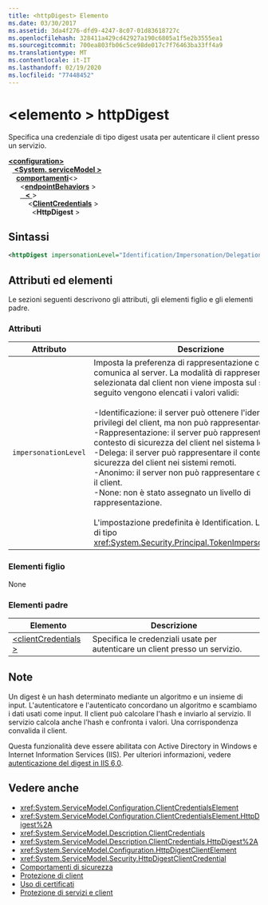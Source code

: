 ```yaml
---
title: <httpDigest> Elemento
ms.date: 03/30/2017
ms.assetid: 3da4f276-dfd9-4247-8c07-01d83618727c
ms.openlocfilehash: 328411a429cd42927a190c6805a1f5e2b3555ea1
ms.sourcegitcommit: 700ea803fb06c5ce98de017c7f76463ba33ff4a9
ms.translationtype: MT
ms.contentlocale: it-IT
ms.lasthandoff: 02/19/2020
ms.locfileid: "77448452"
---
```

# <a name="httpdigest-element"></a>\<elemento > httpDigest
Specifica una credenziale di tipo digest usata per autenticare il client presso un servizio.  
  
[ **\<configuration>** ](../configuration-element.md)\
&nbsp;&nbsp;[ **\<System. serviceModel >** ](system-servicemodel.md)\
&nbsp;&nbsp;&nbsp;&nbsp;[**comportamenti**](behaviors.md)\<>\
&nbsp;&nbsp;&nbsp;&nbsp;&nbsp;&nbsp;\<[**endpointBehaviors**](endpointbehaviors.md) >\
&nbsp;&nbsp;&nbsp;&nbsp;&nbsp;&nbsp;[ **&nbsp;&nbsp;\<** ](behavior-of-endpointbehaviors.md) >\
&nbsp;&nbsp;&nbsp;&nbsp;&nbsp;&nbsp;&nbsp;&nbsp;&nbsp;&nbsp;\<[**ClientCredentials**](clientcredentials.md) >\
&nbsp;&nbsp;&nbsp;&nbsp;&nbsp;&nbsp;&nbsp;&nbsp;&nbsp;&nbsp;&nbsp;&nbsp;\<**HttpDigest** >  
  
## <a name="syntax"></a>Sintassi  
  
```xml  
<httpDigest impersonationLevel="Identification/Impersonation/Delegation/Anonymous/None" />
```  
  
## <a name="attributes-and-elements"></a>Attributi ed elementi  
 Le sezioni seguenti descrivono gli attributi, gli elementi figlio e gli elementi padre.  
  
### <a name="attributes"></a>Attributi  
  
|Attributo|Descrizione|  
|---------------|-----------------|  
|`impersonationLevel`|Imposta la preferenza di rappresentazione che il client comunica al server. La modalità di rappresentazione selezionata dal client non viene imposta sul server. Di seguito vengono elencati i valori validi:<br /><br /> -Identificazione: il server può ottenere l'identità e i privilegi del client, ma non può rappresentare il client.<br />-Rappresentazione: il server può rappresentare il contesto di sicurezza del client nel sistema locale.<br />-Delega: il server può rappresentare il contesto di sicurezza del client nei sistemi remoti.<br />-Anonimo: il server non può rappresentare o identificare il client.<br />-None: non è stato assegnato un livello di rappresentazione.<br /><br /> L'impostazione predefinita è Identification. L'attributo è di tipo <xref:System.Security.Principal.TokenImpersonationLevel>.|  
  
### <a name="child-elements"></a>Elementi figlio  
 None  
  
### <a name="parent-elements"></a>Elementi padre  
  
|Elemento|Descrizione|  
|-------------|-----------------|  
|[\<clientCredentials >](clientcredentials.md)|Specifica le credenziali usate per autenticare un client presso un servizio.|  
  
## <a name="remarks"></a>Note  
 Un digest è un hash determinato mediante un algoritmo e un insieme di input. L'autenticatore e l'autenticato concordano un algoritmo e scambiamo i dati usati come input. Il client può calcolare l'hash e inviarlo al servizio. Il servizio calcola anche l'hash e confronta i valori. Una corrispondenza convalida il client.  
  
 Questa funzionalità deve essere abilitata con Active Directory in Windows e Internet Information Services (IIS). Per ulteriori informazioni, vedere [autenticazione del digest in IIS 6,0](https://docs.microsoft.com/previous-versions/windows/it-pro/windows-server-2003/cc782661(v=ws.10)).  
  
## <a name="see-also"></a>Vedere anche

- <xref:System.ServiceModel.Configuration.ClientCredentialsElement>
- <xref:System.ServiceModel.Configuration.ClientCredentialsElement.HttpDigest%2A>
- <xref:System.ServiceModel.Description.ClientCredentials>
- <xref:System.ServiceModel.Description.ClientCredentials.HttpDigest%2A>
- <xref:System.ServiceModel.Configuration.HttpDigestClientElement>
- <xref:System.ServiceModel.Security.HttpDigestClientCredential>
- [Comportamenti di sicurezza](../../../wcf/feature-details/security-behaviors-in-wcf.md)
- [Protezione di client](../../../wcf/securing-clients.md)
- [Uso di certificati](../../../wcf/feature-details/working-with-certificates.md)
- [Protezione di servizi e client](../../../wcf/feature-details/securing-services-and-clients.md)
